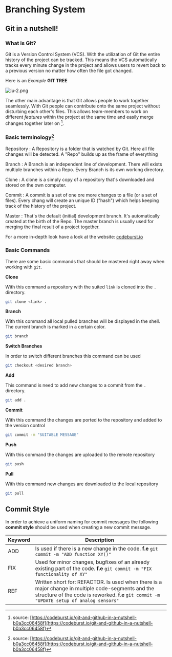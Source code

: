 # Branching System
## Git in a nutshell!
### What is Git?

Git is a Version Control System (VCS). With the utilization of Git the entire history of the project can be tracked. This means the VCS automatically tracks every minute change in the project and allows users to revert back to a previous version no matter how often the file got changed. 

Here is an *Example* **GIT TREE** 

![iu-2.png](https://bitbucket.org/repo/g5EKkgo/images/1696685577-iu-2.png)

The other main advantage is that Git allows people to work together seamlessly. With Git people can contribute onto the same project without disturbing each other's files. This allows team-members to work on different *features* within the project at the same time and easily merge changes together later on [^1].

### Basic terminology[^1]

Repository
 : A Repository is a folder that is watched by Git. Here all file changes will be detected. A "Repo" builds up as the frame of everything 

Branch
 : A Branch is an independent line of development. There will exists multiple branches within a Repo. Every Branch is its own working directory.

Clone
 : A clone is a simply copy of a repository that's downloaded and stored on the own computer.

Commit
 : A commit is a set of one ore more changes to a file (or a set of files). Every chang will create an unique ID ("hash") which helps keeping track of the history of the project. 

 Master
 : That's the default (initial) development branch. It's automatically created at the birth of the Repo. The master branch is usually used for merging the final result of a project together. 

For a more in-depth look have a look at the website: [codeburst.io](https://codeburst.io/git-and-github-in-a-nutshell-b0a3cc06458f)

### Basic Commands

There are some basic commands that should be mastered right away when working with `git`. 

**Clone**

With this command a repository with the suited `link` is cloned into the `.` directory. 
```bash
git clone <link> . 
```

**Branch**

With this command all local pulled branches will be displayed in the shell. The current branch is marked in a certain color. 
```bash
git branch
```

**Switch Branches**

In order to switch different branches this command can be used
```bash
git checkout <desired branch>
```

**Add**

This command is need to add new changes to a commit from the `.` directory.
```bash
git add . 
```

**Commit**

With this command the changes are ported to the repository and added to the version control
```bash
git commit -m "SUITABLE MESSAGE"
```

**Push**

With this command the changes are uploaded to the remote repository
```bash
git push
```

**Pull**

With this command new changes are downloaded to the local repository
```bash
git pull
```

## Commit Style 

In order to achieve a uniform naming for commit messages the following **commit style** should be used when creating a new commit message. 

| Keyword | Description                                                                                                                                                                                     |
| ------- | ----------------------------------------------------------------------------------------------------------------------------------------------------------------------------------------------- |
| ADD     | Is used if there is a new change in the code. **f.e** `git commit -m "ADD function XY()"`                                                                                                       |
| FIX     | Used for minor changes, bugfixes of an already existing part of the code. **f.e** `git commit -m "FIX functionality of XY"`                                                                     |
| REF     | Written short for: REFACTOR. Is used when there is a major change in multiple code-segments and the structure of the code is reworked. **f.e** `git commit -m "UPDATE setup of analog sensors"` |

[^1]: source: [https://codeburst.io/git-and-github-in-a-nutshell-b0a3cc06458f](https://codeburst.io/git-and-github-in-a-nutshell-b0a3cc06458f)
